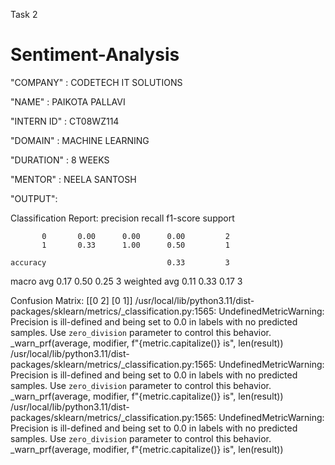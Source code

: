 
Task 2

# Sentiment-Analysis

"COMPANY" : CODETECH IT SOLUTIONS

"NAME" : PAIKOTA PALLAVI

"INTERN ID" : CT08WZ114

"DOMAIN" : MACHINE LEARNING

"DURATION" : 8 WEEKS

"MENTOR" : NEELA SANTOSH

"OUTPUT":

Classification Report:
               precision    recall  f1-score   support

           0       0.00      0.00      0.00         2
           1       0.33      1.00      0.50         1

    accuracy                           0.33         3
   macro avg       0.17      0.50      0.25         3
weighted avg       0.11      0.33      0.17         3

Confusion Matrix:
 [[0 2]
 [0 1]]
/usr/local/lib/python3.11/dist-packages/sklearn/metrics/_classification.py:1565: UndefinedMetricWarning: Precision is ill-defined and being set to 0.0 in labels with no predicted samples. Use `zero_division` parameter to control this behavior.
  _warn_prf(average, modifier, f"{metric.capitalize()} is", len(result))
/usr/local/lib/python3.11/dist-packages/sklearn/metrics/_classification.py:1565: UndefinedMetricWarning: Precision is ill-defined and being set to 0.0 in labels with no predicted samples. Use `zero_division` parameter to control this behavior.
  _warn_prf(average, modifier, f"{metric.capitalize()} is", len(result))
/usr/local/lib/python3.11/dist-packages/sklearn/metrics/_classification.py:1565: UndefinedMetricWarning: Precision is ill-defined and being set to 0.0 in labels with no predicted samples. Use `zero_division` parameter to control this behavior.
  _warn_prf(average, modifier, f"{metric.capitalize()} is", len(result))
